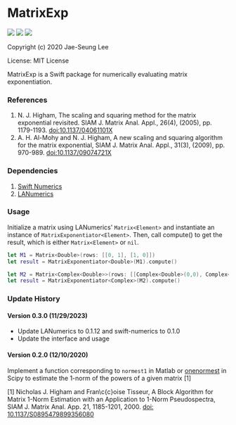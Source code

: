 # MatrixExp
![](https://img.shields.io/badge/version-0.3.0-blue)
![](https://img.shields.io/badge/license-MIT-green)
![](https://img.shields.io/badge/last%20updated-October%202020-orange)

Copyright (c) 2020 Jae-Seung Lee

License: MIT License

MatrixExp is a Swift package for numerically evaluating matrix exponentiation.

### References

  1. N. J. Higham, The scaling and squaring method for the matrix exponential revisited. SIAM J. Matrix Anal. Appl., 26(4), (2005), pp. 1179-1193. [doi:10.1137/04061101X](https://doi.org/10.1137/04061101X)
  2. A. H. Al-Mohy and N. J. Higham, A new scaling and squaring algorithm for the matrix exponential, SIAM J. Matrix Anal. Appl., 31(3), (2009), pp. 970-989. [doi:10.1137/09074721X](https://doi.org/10.1137/09074721X)

### Dependencies

  1. [Swift Numerics](https://github.com/apple/swift-numerics)
  2. [LANumerics](https://github.com/phlegmaticprogrammer/LANumerics)

### Usage

Initialize a matrix using LANumerics' `Matrix<Element>` and instantiate an instance of `MatrixExponentiator<Element>`. Then, call compute() to get the result, which is either `Matrix<Element>` or `nil`.

```swift
let M1 = Matrix<Double>(rows: [[0, 1], [1, 0]])
let result = MatrixExponentiator<Double>(M1).compute()

let M2 = Matrix<Complex<Double>>(rows: [[Complex<Double>(0,0), Complex<Double>(0, -1)], [Complex<Double>(0, 1), Complex<Double>(0, 0)]])
let result = MatrixExponentiator<Complex>(M2).compute()
```

### Update History

#### Version 0.3.0 (11/29/2023)

- Update LANumerics to 0.1.12 and swift-numerics to 0.1.0
- Update the interface and usage

#### Version 0.2.0 (12/10/2020)

Implement a function corresponding to `normest1` in Matlab or [onenormest](https://docs.scipy.org/doc/scipy/reference/generated/scipy.sparse.linalg.onenormest.html) in Scipy to estimate the 1-norm of the powers of a given matrix [1]


[1] Nicholas J. Higham and Fran\c{c}oise Tisseur, A Block Algorithm for Matrix 1-Norm Estimation with an Application to 1-Norm Pseudospectra, SIAM J. Matrix Anal. App. 21, 1185-1201, 2000. [doi: 10.1137/S0895479899356080](https://doi.org/10.1137/S0895479899356080)

